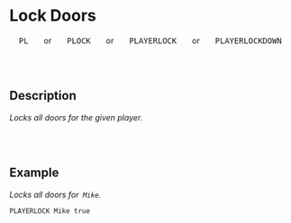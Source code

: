 
# Lock Doors

<kbd>  PL  </kbd>   or   <kbd>  PLOCK  </kbd>   or   <kbd>  PLAYERLOCK  </kbd>   or   <kbd>  PLAYERLOCKDOWN  </kbd>

<br>
<br>

## Description

*Locks all doors for the given player.*

<br>
<br>

## Example

*Locks all doors for  `Mike`.*

```shell
PLAYERLOCK Mike true
```

<br>

